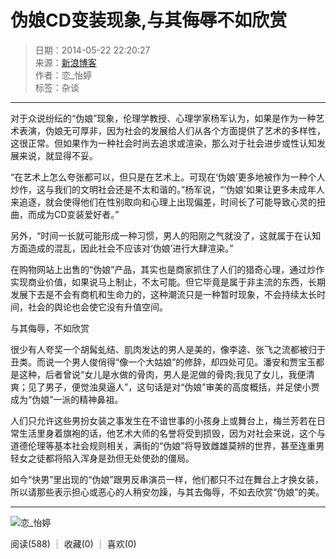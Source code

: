 # 伪娘CD变装现象,与其侮辱不如欣赏

> 日期：2014-05-22 22:20:27  
> 来源：[新浪博客](http://blog.sina.com.cn/u/3905161339)  
> 作者：恋_怡婷  
> 标签：杂谈  

---

对于众说纷纭的“伪娘”现象，伦理学教授、心理学家杨军认为，如果是作为一种艺术表演，伪娘无可厚非，因为社会的发展给人们从各个方面提供了艺术的多样性，这很正常。但如果作为一种社会时尚去追求或渲染，那么对于社会进步或性认知发展来说，就显得不妥。

“在艺术上怎么夸张都可以，但只是在艺术上。可现在‘伪娘’更多地被作为一种个人炒作，这与我们的文明社会还是不太和谐的。”杨军说，“‘伪娘’如果让更多未成年人来追逐，就会使得他们在性别取向和心理上出现偏差，时间长了可能导致心灵的扭曲，而成为CD变装爱好者。”

另外，“时间一长就可能形成一种习惯，男人的阳刚之气就没了，这就属于在认知方面造成的混乱，因此社会不应该对‘伪娘’进行大肆渲染。”

在购物网站上出售的“伪娘”产品，其实也是商家抓住了人们的猎奇心理，通过炒作实现商业价值，如果说马上制止，不太可能。但它毕竟是属于非主流的东西，长期发展下去是不会有商机和生命力的，这种潮流只是一种暂时现象，不会持续太长时间，社会的舆论也会使它没有升值空间。

与其侮辱，不如欣赏

很少有人夸奖一个胡髯虬结、肌肉发达的男人是美的，像李逵、张飞之流都被归于丑类。而说一个男人俊俏得“像一个大姑娘”的修辞，却四处可见。潘安和贾宝玉都是这种，后者曾说“女儿是水做的骨肉，男人是泥做的骨肉;我见了女儿，我便清爽；见了男子，便觉浊臭逼人”，这句话是对“伪娘”审美的高度概括，并足使小贾成为“伪娘”一派的精神鼻祖。

人们只允许这些男扮女装之事发生在不谙世事的小孩身上或舞台上，梅兰芳若在日常生活里身着旗袍的话，他艺术大师的名誉将受到损毁，因为对社会来说，这个与道德伦理等基本社会规则相关，满街的“伪娘”将导致雌雄莫辨的世界，甚至连重男轻女之徒都将陷入浑身是劲但无处使劲的僵局。

如今“快男”里出现的“伪娘”跟男反串演员一样，他们都只不过在舞台上才换女装，所以请那些表示担心或恶心的人稍安勿躁，与其去侮辱，不如去欣赏“伪娘”的美。

---

![恋_怡婷](http://portrait4.sinaimg.cn/3905161339/blog/180)

阅读(588) ┊ 收藏(0) ┊ 喜欢(0)